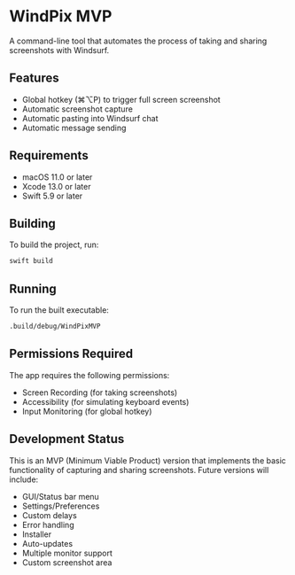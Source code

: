 # WindPix MVP

A command-line tool that automates the process of taking and sharing screenshots with Windsurf.

## Features

- Global hotkey (⌘⌥P) to trigger full screen screenshot
- Automatic screenshot capture
- Automatic pasting into Windsurf chat
- Automatic message sending

## Requirements

- macOS 11.0 or later
- Xcode 13.0 or later
- Swift 5.9 or later

## Building

To build the project, run:

```bash
swift build
```

## Running

To run the built executable:

```bash
.build/debug/WindPixMVP
```

## Permissions Required

The app requires the following permissions:

- Screen Recording (for taking screenshots)
- Accessibility (for simulating keyboard events)
- Input Monitoring (for global hotkey)

## Development Status

This is an MVP (Minimum Viable Product) version that implements the basic functionality of capturing and sharing screenshots. Future versions will include:

- GUI/Status bar menu
- Settings/Preferences
- Custom delays
- Error handling
- Installer
- Auto-updates
- Multiple monitor support
- Custom screenshot area
